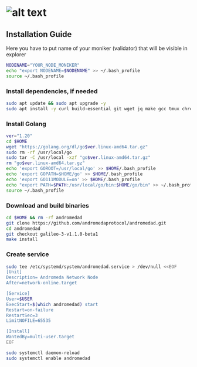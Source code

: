 # ![alt text](https://raw.githubusercontent.com/ksalab/nodes/main/logo/andromeda.png "ANDROMEDA")

## Installation Guide

Here you have to put name of your moniker (validator) that will be visible in explorer

```bash
NODENAME="YOUR_NODE_MONIKER"
echo "export NODENAME=$NODENAME" >> ~/.bash_profile
source ~/.bash_profile
```

### Install dependencies, if needed

```bash
sudo apt update && sudo apt upgrade -y
sudo apt install -y curl build-essential git wget jq make gcc tmux chrony lz4 unzip
```

### Install Golang

```bash
ver="1.20"
cd $HOME
wget "https://golang.org/dl/go$ver.linux-amd64.tar.gz"
sudo rm -rf /usr/local/go
sudo tar -C /usr/local -xzf "go$ver.linux-amd64.tar.gz"
rm "go$ver.linux-amd64.tar.gz"
echo 'export GOROOT=/usr/local/go' >> $HOME/.bash_profile
echo 'export GOPATH=$HOME/go' >> $HOME/.bash_profile
echo 'export GO111MODULE=on' >> $HOME/.bash_profile
echo "export PATH=$PATH:/usr/local/go/bin:$HOME/go/bin" >> ~/.bash_profile
source ~/.bash_profile
```

### Download and build binaries

```bash
cd $HOME && rm -rf andromedad
git clone https://github.com/andromedaprotocol/andromedad.git
cd andromedad
git checkout galileo-3-v1.1.0-beta1 
make install
```

### Create service

```bash
sudo tee /etc/systemd/system/andromedad.service > /dev/null <<EOF
[Unit]
Description= Andromeda Network Node
After=network-online.target

[Service]
User=$USER
ExecStart=$(which andromedad) start
Restart=on-failure
RestartSec=3
LimitNOFILE=65535

[Install]
WantedBy=multi-user.target
EOF

sudo systemctl daemon-reload
sudo systemctl enable andromedad
```


